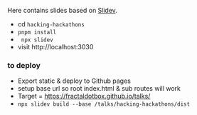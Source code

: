 Here contains slides based on [Slidev](https://sli.dev/).
- cd `hacking-hackathons`
- `pnpm install`
- ` npx slidev`
- visit http://localhost:3030

### to deploy 
- Export static & deploy to Github pages
- setup base url so root index.html & sub routes will work
- Target = https://fractaldotbox.github.io/talks/
- `npx slidev build --base /talks/hacking-hackathons/dist`